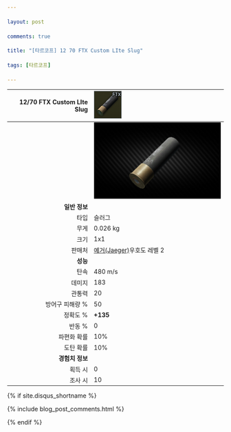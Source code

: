 ```yaml
---

layout: post

comments: true

title: "[타르코프] 12 70 FTX Custom LIte Slug"

tags: [타르코프]

---
```


|12/70 FTX Custom LIte Slug|![12/70 FTX Custom LIte Slug](/assets/image/tarkov/bullet/FTX_Slug_Icon.png)|
|--:|:--|
||![12/70 FTX Custom LIte Slug](/assets/image/tarkov/bullet/FTX_Slug.png)|
|**일반 정보**|
|타입|슬러그|
|무게|0.026 kg|
|크기|1x1|
|판매처|[예거(Jaeger)](https://dndl93.github.io/_posts/2021-02-07-%ED%83%80%EB%A5%B4%EC%BD%94%ED%94%84-%EC%98%88%EA%B1%B0(Jaeger)/)우호도 레벨 2|
|**성능**|
|탄속|480 m/s|
|데미지|183|
|관통력|20|
|방어구 피해량 %|50|
|정확도 %|**+135**|
|반동 %|0|
|파편화 확률|10%|
|도탄 확률|10%|
|**경험치 정보**|
|획득 시|0|
|조사 시|10|

{% if site.disqus_shortname %}

<div class="comments">

  {% include blog_post_comments.html %}

</div>

{% endif %}



<div id="disqus_thread"></div>